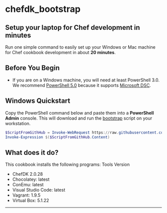 # chefdk_bootstrap

## Setup your laptop for Chef development in minutes

Run one simple command to easily set up your Windows or Mac machine
for Chef cookbook development in about **20 minutes**.

## Before You Begin
* If you are on a Windows machine, you will need at least PowerShell 3.0. We recommend [PowerShell 5.0](https://www.microsoft.com/en-us/download/details.aspx?id=50395) because it supports [Microsoft DSC](https://msdn.microsoft.com/en-us/PowerShell/DSC/overview).

## Windows Quickstart

Copy the PowerShell command below and paste them into a **PowerShell Admin** console. This will download and run the [bootstrap](https://raw.githubusercontent.com/apple-sauce/chefdk_bootstrap/master/bootstrap.ps1)
script on your workstation.

```PowerShell
$ScriptFromGithHub = Invoke-WebRequest https://raw.githubusercontent.com/apple-sauce/chefdk_bootstrap/master/bootstrap.ps1 
Invoke-Expression $($ScriptFromGithHub.Content)
```

## What does it do?
This cookbook installs the following programs:
  Tools               Version
* ChefDK              2.0.28
* Chocolatey:         latest
* ConEmu:             latest
* Visual Studio Code: latest
* Vagrant:            1.9.5
* Virtual Box:        5.1.22

----
